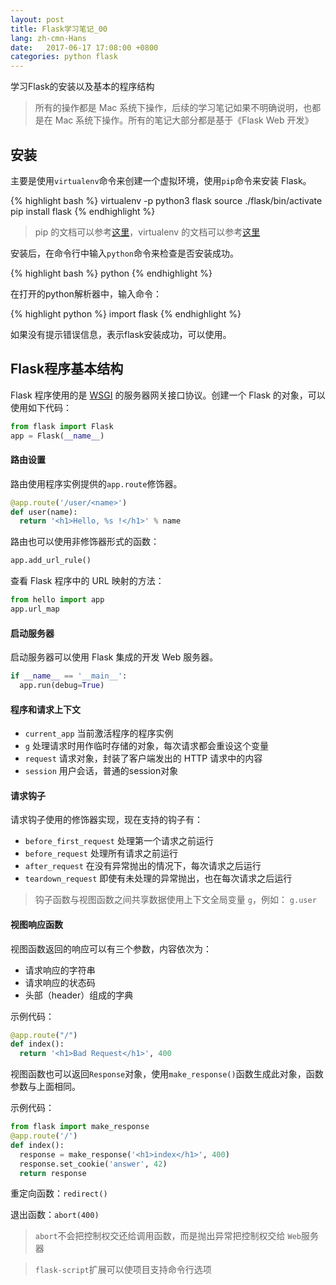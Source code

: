 ```yaml
---
layout: post
title: Flask学习笔记_00
lang: zh-cmn-Hans
date:   2017-06-17 17:08:00 +0800
categories: python flask
---
```


学习Flask的安装以及基本的程序结构

> 所有的操作都是 Mac 系统下操作，后续的学习笔记如果不明确说明，也都是在 Mac 系统下操作。所有的笔记大部分都是基于《Flask Web 开发》

## 安装
主要是使用```virtualenv```命令来创建一个虚拟环境，使用```pip```命令来安装 Flask。

{% highlight bash %}
virtualenv -p python3 flask
source ./flask/bin/activate
pip install flask
{% endhighlight %}

> pip 的文档可以参考[这里](https://pip.pypa.io/en/stable/)，virtualenv 的文档可以参考[这里](https://virtualenv.pypa.io/en/stable/)

安装后，在命令行中输入```python```命令来检查是否安装成功。

{% highlight bash %}
python
{% endhighlight %}

在打开的python解析器中，输入命令：

{% highlight python %}
import flask
{% endhighlight %}

如果没有提示错误信息，表示flask安装成功，可以使用。

## Flask程序基本结构
Flask 程序使用的是 [WSGI](https://wsgi.readthedocs.io/en/latest/) 的服务器网关接口协议。创建一个 Flask 的对象，可以使用如下代码：

```python
from flask import Flask
app = Flask(__name__)
```

#### 路由设置

路由使用程序实例提供的```app.route```修饰器。

```python
@app.route('/user/<name>')
def user(name):
  return '<h1>Hello, %s !</h1>' % name
```

路由也可以使用非修饰器形式的函数：
```python
app.add_url_rule()
```
查看 Flask 程序中的 URL 映射的方法：

```python
from hello import app
app.url_map
```

#### 启动服务器
启动服务器可以使用 Flask 集成的开发 Web 服务器。
```python
if __name__ == '__main__':
  app.run(debug=True)
```

#### 程序和请求上下文

- ```current_app``` 当前激活程序的程序实例
- ```g``` 处理请求时用作临时存储的对象，每次请求都会重设这个变量
- ```request``` 请求对象，封装了客户端发出的 HTTP 请求中的内容
- ```session``` 用户会话，普通的session对象

#### 请求钩子
请求钩子使用的修饰器实现，现在支持的钩子有：
- ```before_first_request``` 处理第一个请求之前运行
- ```before_request``` 处理所有请求之前运行
- ```after_request``` 在没有异常抛出的情况下，每次请求之后运行
- ```teardown_request``` 即使有未处理的异常抛出，也在每次请求之后运行

> 钩子函数与视图函数之间共享数据使用上下文全局变量 ```g```，例如： ```g.user```

#### 视图响应函数

视图函数返回的响应可以有三个参数，内容依次为：

+ 请求响应的字符串
+ 请求响应的状态码
+ 头部（header）组成的字典

示例代码：
```python
@app.route("/")
def index():
  return '<h1>Bad Request</h1>', 400
```
视图函数也可以返回```Response```对象，使用```make_response()```函数生成此对象，函数参数与上面相同。

示例代码：
```python
from flask import make_response
@app.route('/')
def index():
  response = make_response('<h1>index</h1>', 400)
  response.set_cookie('answer', 42)
  return response
```

重定向函数：```redirect()```

退出函数：```abort(400)```
> ```abort```不会把控制权交还给调用函数，而是抛出异常把控制权交给 ```Web```服务器

> ```flask-script```扩展可以使项目支持命令行选项

